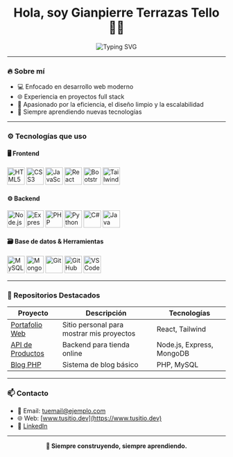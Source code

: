 <h1 align="center">Hola, soy Gianpierre Terrazas Tello👨‍💻</h1>

<p align="center">
  <img src="https://readme-typing-svg.herokuapp.com?color=36BCF7&center=true&vCenter=true&multiline=true&lines=Desarrollador+Web+Full+Stack;Apasionado+por+el+frontend+y+backend;Siempre+aprendiendo+nuevas+tecnologías" alt="Typing SVG" />
</p>

---

### 🔥 Sobre mí

- 💻 Enfocado en desarrollo web moderno  
- 🌐 Experiencia en proyectos full stack  
- 🎯 Apasionado por la eficiencia, el diseño limpio y la escalabilidad  
- 🧠 Siempre aprendiendo nuevas tecnologías  

---

### ⚙️ Tecnologías que uso

#### 🖥️ Frontend

<p>
  <img src="https://cdn.jsdelivr.net/gh/devicons/devicon/icons/html5/html5-original.svg" height="40" alt="HTML5" title="HTML5"/>
  <img src="https://cdn.jsdelivr.net/gh/devicons/devicon/icons/css3/css3-original.svg" height="40" alt="CSS3" title="CSS3"/>
  <img src="https://cdn.jsdelivr.net/gh/devicons/devicon/icons/javascript/javascript-original.svg" height="40" alt="JavaScript" title="JavaScript"/>
  <img src="https://cdn.jsdelivr.net/gh/devicons/devicon/icons/react/react-original.svg" height="40" alt="React" title="React"/>
  <img src="https://cdn.jsdelivr.net/gh/devicons/devicon/icons/bootstrap/bootstrap-original.svg" height="40" alt="Bootstrap" title="Bootstrap"/>
  <img src="https://upload.wikimedia.org/wikipedia/commons/d/d5/Tailwind_CSS_Logo.svg" height="40" alt="Tailwind CSS" title="Tailwind CSS"/>
</p>

#### ⚙️ Backend

<p>
  <img src="https://cdn.jsdelivr.net/gh/devicons/devicon/icons/nodejs/nodejs-original.svg" height="40" alt="Node.js" title="Node.js"/>
  <img src="https://upload.wikimedia.org/wikipedia/commons/6/64/Expressjs.png" height="40" alt="Express.js" title="Express.js"/>
  <img src="https://cdn.jsdelivr.net/gh/devicons/devicon/icons/php/php-original.svg" height="40" alt="PHP" title="PHP"/>
  <img src="https://cdn.jsdelivr.net/gh/devicons/devicon/icons/python/python-original.svg" height="40" alt="Python" title="Python"/>
  <img src="https://cdn.jsdelivr.net/gh/devicons/devicon/icons/csharp/csharp-original.svg" height="40" alt="C#" title="C#"/>
  <img src="https://cdn.jsdelivr.net/gh/devicons/devicon/icons/java/java-original.svg" height="40" alt="Java" title="Java"/>
</p>

#### 🗃️ Base de datos & Herramientas

<p>
  <img src="https://cdn.jsdelivr.net/gh/devicons/devicon/icons/mysql/mysql-original.svg" height="40" alt="MySQL" title="MySQL"/>
  <img src="https://cdn.jsdelivr.net/gh/devicons/devicon/icons/mongodb/mongodb-original.svg" height="40" alt="MongoDB" title="MongoDB"/>
  <img src="https://cdn.jsdelivr.net/gh/devicons/devicon/icons/git/git-original.svg" height="40" alt="Git" title="Git"/>
  <img src="https://cdn.jsdelivr.net/gh/devicons/devicon/icons/github/github-original-wordmark.svg" height="40" alt="GitHub" title="GitHub"/>
  <img src="https://cdn.jsdelivr.net/gh/devicons/devicon/icons/vscode/vscode-original.svg" height="40" alt="VSCode" title="VSCode"/>
</p>

---

### 📌 Repositorios Destacados

| Proyecto | Descripción | Tecnologías |
|---------|-------------|-------------|
| [Portafolio Web](https://github.com/tuusuario/portafolio) | Sitio personal para mostrar mis proyectos | React, Tailwind |
| [API de Productos](https://github.com/tuusuario/api-productos) | Backend para tienda online | Node.js, Express, MongoDB |
| [Blog PHP](https://github.com/tuusuario/blog-php) | Sistema de blog básico | PHP, MySQL |

---

### 📫 Contacto

- 📧 Email: tuemail@ejemplo.com  
- 🌐 Web: [www.tusitio.dev](https://www.tusitio.dev)  
- 💼 [LinkedIn](https://linkedin.com/in/tuusuario)

---

<p align="center"><b>🚀 Siempre construyendo, siempre aprendiendo.</b></p>
